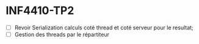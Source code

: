 # INF4410-TP2

- [ ] Revoir Serialization calculs coté thread et coté serveur pour le resultat;
- [ ] Gestion des threads par le répartiteur
